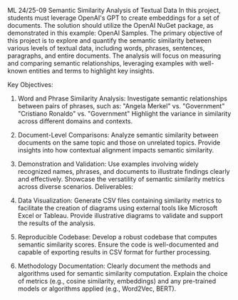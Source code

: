 ML 24/25-09 Semantic Similarity Analysis of Textual Data
In this project, students must leverage OpenAI's GPT to create embeddings for a set of documents. The solution should utilize the OpenAI NuGet package, as demonstrated in this example: OpenAI Samples. The primary objective of this project is to explore and quantify the semantic similarity between various levels of textual data, including words, phrases, sentences, paragraphs, and entire documents. The analysis will focus on measuring and comparing semantic relationships, leveraging examples with well-known entities and terms to highlight key insights.

Key Objectives:

1. Word and Phrase Similarity Analysis:
Investigate semantic relationships between pairs of phrases, such as:
"Angela Merkel" vs. "Government"
"Cristiano Ronaldo" vs. "Government"
Highlight the variance in similarity across different domains and contexts.
2. Document-Level Comparisons:
Analyze semantic similarity between documents on the same topic and those on unrelated topics.
Provide insights into how contextual alignment impacts semantic similarity.
3. Demonstration and Validation:
Use examples involving widely recognized names, phrases, and documents to illustrate findings clearly and effectively.
Showcase the versatility of semantic similarity metrics across diverse scenarios.
Deliverables:

1. Data Visualization:
Generate CSV files containing similarity metrics to facilitate the creation of diagrams using external tools like Microsoft Excel or Tableau.
Provide illustrative diagrams to validate and support the results of the analysis.
2. Reproducible Codebase:
Develop a robust codebase that computes semantic similarity scores.
Ensure the code is well-documented and capable of exporting results in CSV format for further processing.
3. Methodology Documentation:
Clearly document the methods and algorithms used for semantic similarity computation.
Explain the choice of metrics (e.g., cosine similarity, embeddings) and any pre-trained models or algorithms applied (e.g., Word2Vec, BERT).
